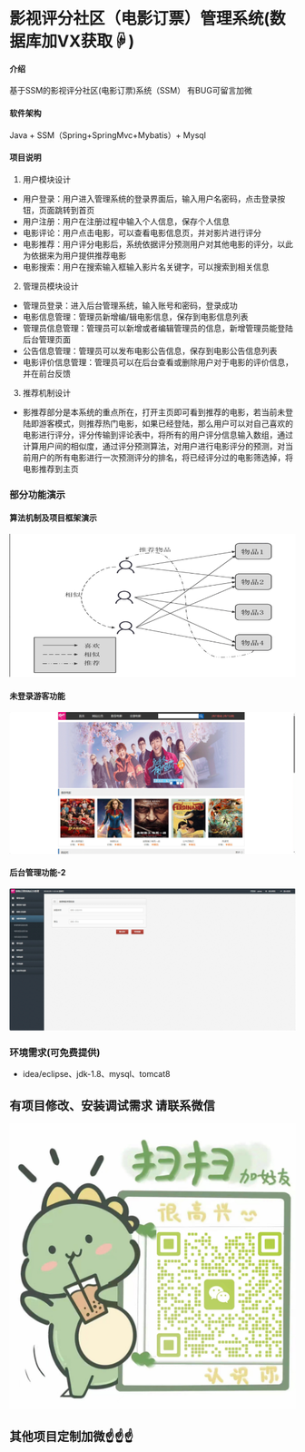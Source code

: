 # 影视评分社区（电影订票）管理系统(数据库加VX获取☟)

#### 介绍
基于SSM的影视评分社区(电影订票)系统（SSM）
有BUG可留言加微

#### 软件架构
Java + SSM（Spring+SpringMvc+Mybatis）+ Mysql


#### 项目说明

1.  用户模块设计
- 用户登录：用户进入管理系统的登录界面后，输入用户名密码，点击登录按钮，页面跳转到首页
- 用户注册：用户在注册过程中输入个人信息，保存个人信息
- 电影评论：用户点击电影，可以查看电影信息页，并对影片进行评分
- 电影推荐：用户评分电影后，系统依据评分预测用户对其他电影的评分，以此为依据来为用户提供推荐电影
- 电影搜索：用户在搜索输入框输入影片名关键字，可以搜索到相关信息
2.  管理员模块设计
- 管理员登录：进入后台管理系统，输入账号和密码，登录成功
- 电影信息管理：管理员新增编/辑电影信息，保存到电影信息列表
- 管理员信息管理：管理员可以新增或者编辑管理员的信息，新增管理员能登陆后台管理页面
- 公告信息管理：管理员可以发布电影公告信息，保存到电影公告信息列表
- 电影评价信息管理：管理员可以在后台查看或删除用户对于电影的评价信息，并在前台反馈
3.  推荐机制设计
- 影推荐部分是本系统的重点所在，打开主页即可看到推荐的电影，若当前未登陆即游客模式，则推荐热门电影，如果已经登陆，那么用户可以对自己喜欢的电影进行评分，评分传输到评论表中，将所有的用户评分信息输入数组，通过计算用户间的相似度，通过评分预测算法，对用户进行电影评分的预测，对当前用户的所有电影进行一次预测评分的排名，将已经评分过的电影筛选掉，将电影推荐到主页


### 部分功能演示
#### 算法机制及项目框架演示
![输入图片说明](photo/%E7%AE%97%E6%B3%95%E5%8F%8A%E9%A1%B9%E7%9B%AE%E6%A1%86%E6%9E%B6%E6%BC%94%E7%A4%BA.gif)

#### 未登录游客功能
![输入图片说明](photo/1%E6%9C%AA%E7%99%BB%E5%BD%95%E6%B8%B8%E5%AE%A2%E5%8A%9F%E8%83%BD.gif)

#### 后台管理功能-2
![输入图片说明](photo/4%E5%90%8E%E5%8F%B0%E7%AE%A1%E7%90%86%E5%8A%9F%E8%83%BD-2.gif)


### 环境需求(可免费提供)
- idea/eclipse、jdk-1.8、mysql、tomcat8

## 有项目修改、安装调试需求 请联系微信
![输入图片说明](photo/0-WeChat.png)

## 其他项目定制加微☝☝☝



